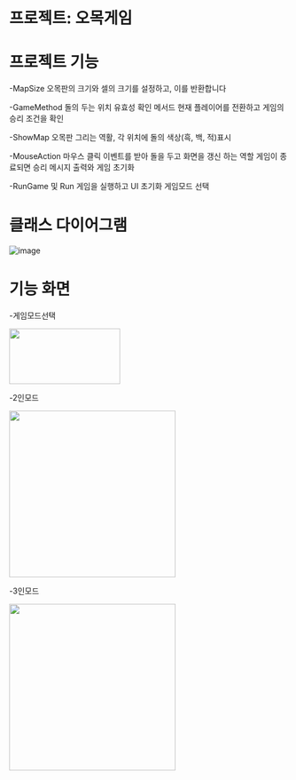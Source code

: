 # 프로젝트: 오목게임

# 프로젝트 기능 
-MapSize
오목판의 크기와 셀의 크기를 설정하고, 이를 반환합니다

-GameMethod
돌의 두는 위치 유효성 확인 메서드
현재 플레이어를 전환하고 게임의 승리 조건을 확인

-ShowMap
오목판 그리는 역활, 각 위치에 돌의 색상(흑, 백, 적)표시

-MouseAction
마우스 클릭 이벤트를 받아 돌을 두고 화면을 갱신 하는 역할
게임이 종료되면 승리 메시지 출력와 게임 초기화

-RunGame 및 Run
게임을 실행하고 UI 초기화 게임모드 선택


# 클래스 다이어그램
![image](https://github.com/user-attachments/assets/dccca785-dfa8-4462-8596-0ff0af27bcae)

# 기능 화면
-게임모드선택


<img src="https://github.com/user-attachments/assets/07b4ade5-5773-48b5-b5a0-9f6c5dfb17d8" width="200" height="100">


-2인모드


<img src="https://github.com/user-attachments/assets/e190713d-4e1a-4077-b11f-ad838de093f7" width="300" height="300">



-3인모드


<img src="https://github.com/user-attachments/assets/66c831fb-440a-4a58-85fd-4f4ccbfd02c1" width="300" height="300">

